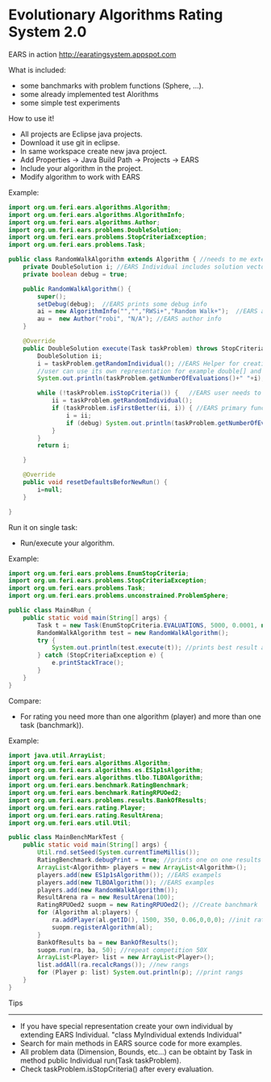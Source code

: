 Evolutionary Algorithms Rating System 2.0
=====================================

EARS in action http://earatingsystem.appspot.com

What is included:
* some banchmarks with problem functions (Sphere, ...).
* some already implemented test Alorithms
* some simple test experiments


How to use it!

* All projects are Eclipse java projects.
* Download it use git in eclipse.
* In same workspace create new java project.
* Add Properties -> Java Build Path -> Projects -> EARS
* Include your algorithm in the project.
* Modify algorithm to work with EARS

Example:
```java
import org.um.feri.ears.algorithms.Algorithm;
import org.um.feri.ears.algorithms.AlgorithmInfo;
import org.um.feri.ears.algorithms.Author;
import org.um.feri.ears.problems.DoubleSolution;
import org.um.feri.ears.problems.StopCriteriaException;
import org.um.feri.ears.problems.Task;

public class RandomWalkAlgorithm extends Algorithm { //needs to me extended 
	private DoubleSolution i; //EARS Individual includes solution vector and its fitness value
	private boolean debug = true;

	public RandomWalkAlgorithm() { 
		super();
		setDebug(debug);  //EARS prints some debug info
		ai = new AlgorithmInfo("","","RWSi+","Random Walk+");  //EARS add algorithm name
		au =  new Author("robi", "N/A"); //EARS author info
	}

	@Override  
	public DoubleSolution execute(Task taskProblem) throws StopCriteriaException{ //EARS main evaluation loop 
		DoubleSolution ii;
		i = taskProblem.getRandomIndividual(); //EARS Helper for creating random solution, it takes one evaluation (eval++)
		//user can use its own representation for example double[] and in fase of evaluation calls taskProblem.eval that creates individual
		System.out.println(taskProblem.getNumberOfEvaluations()+" "+i); //prints number of evaluations

		while (!taskProblem.isStopCriteria()) {   //EARS user needs to take care about number of evaluations
			ii = taskProblem.getRandomIndividual();
			if (taskProblem.isFirstBetter(ii, i)) { //EARS primary function it takes care if we are searching minimum or maximum, if solution is valit etc.
				i = ii;
				if (debug) System.out.println(taskProblem.getNumberOfEvaluations()+" "+i);
			}
		}
		return i;

	}

	@Override
	public void resetDefaultsBeforNewRun() {
		i=null;
	}

}
```
Run it on single task:

- Run/execute your algorithm.

Example:
```java
import org.um.feri.ears.problems.EnumStopCriteria;
import org.um.feri.ears.problems.StopCriteriaException;
import org.um.feri.ears.problems.Task;
import org.um.feri.ears.problems.unconstrained.ProblemSphere;

public class Main4Run {
	public static void main(String[] args) {
		Task t = new Task(EnumStopCriteria.EVALUATIONS, 5000, 0.0001, new ProblemSphere(5)); //run problem Sphere Dimension 5, 3000 evaluations
		RandomWalkAlgorithm test = new RandomWalkAlgorithm();
		try {
			System.out.println(test.execute(t)); //prints best result afrer 3000 runs
		} catch (StopCriteriaException e) {
			e.printStackTrace();
		}
	}
}
```
Compare:

* For rating you need more than one algorithm (player) and more than one task (banchmark)).

Example:
```java
import java.util.ArrayList;
import org.um.feri.ears.algorithms.Algorithm;
import org.um.feri.ears.algorithms.es.ES1p1sAlgorithm;
import org.um.feri.ears.algorithms.tlbo.TLBOAlgorithm;
import org.um.feri.ears.benchmark.RatingBenchmark;
import org.um.feri.ears.benchmark.RatingRPUOed2;
import org.um.feri.ears.problems.results.BankOfResults;
import org.um.feri.ears.rating.Player;
import org.um.feri.ears.rating.ResultArena;
import org.um.feri.ears.util.Util;

public class MainBenchMarkTest {
	public static void main(String[] args) {
		Util.rnd.setSeed(System.currentTimeMillis());
		RatingBenchmark.debugPrint = true; //prints one on one results
		ArrayList<Algorithm> players = new ArrayList<Algorithm>();
		players.add(new ES1p1sAlgorithm()); //EARS exampels
		players.add(new TLBOAlgorithm()); //EARS examples
		players.add(new RandomWalkAlgorithm());
		ResultArena ra = new ResultArena(100); 
		RatingRPUOed2 suopm = new RatingRPUOed2(); //Create banchmark
		for (Algorithm al:players) {
			ra.addPlayer(al.getID(), 1500, 350, 0.06,0,0,0); //init rating 1500
			suopm.registerAlgorithm(al);
		}
		BankOfResults ba = new BankOfResults();
		suopm.run(ra, ba, 50); //repeat competition 50X
		ArrayList<Player> list = new ArrayList<Player>();
		list.addAll(ra.recalcRangs()); //new rangs
		for (Player p: list) System.out.println(p); //print rangs
	}
}
```

Tips
____

* If you have special representation create your own individual by extending EARS Individual.
"class MyIndividual extends Individual"
* Search for main methods in EARS source code for more examples.
* All problem data (Dimension, Bounds, etc...) can be obtaint by Task in method public Individual run(Task taskProblem).
* Check taskProblem.isStopCriteria() after every evaluation.

